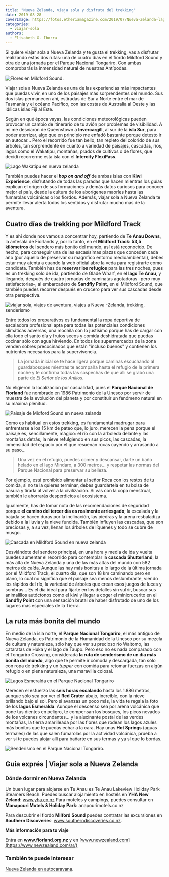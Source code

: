```yaml
---
title: "Nueva Zelanda, viaja sola y disfruta del trekking"
date: 2019-08-28
coverImage: https://fotos.etheriamagazine.com/2019/07/Nueva-Zelanda-lago-Tongariro.jpg
categories: 
  - viajar-sola
authors: 
  - Elisabeth G. Iborra
---
```


Si quiere viajar sola a Nueva Zelanda y te gusta el trekking, vas a disfrutar realizando 
estas dos rutas: una de cuatro días en el fiordo Mildford Sound y otra de una jornada 
por el Parque Nacional Tongariro. Con ambas comprobarás la inmensidad natural de 
nuestras Antípodas. 

![Flores en Mildford Sound.](https://fotos.etheriamagazine.com/2019/07/Nueva-Zelanda-flores-Mildford-Sound.jpg "Flores en Mildford Sound. © Aneta Foubikova")

Viajar sola a Nueva Zelanda es una de las experiencias más impactantes que puedas vivir, 
en uno de los paisajes más sorprendentes del mundo. Sus dos islas permanecen ahí, 
estiradas de Sur a Norte entre el mar de Tasmania y el océano Pacífico, con las costas 
de Australia al Oeste y las idílicas islas Fiji al Este. 

Según en qué época vayas, las condiciones meteorológicas pueden provocar un cambio de 
itinerario de tu avión por problemas de visibilidad. A mí me desviaron de Queenstown a 
**Invercargill**, al sur de la **isla Sur**, para poder aterrizar, algo que en principio 
me enfadó bastante porque detesto ir en autocar… Pero el recorrido fue tan bello, tan 
repleto del colorido de sus árboles, tan sorprendente en cuanto a variedad de paisajes, 
cascadas, ríos, lagos como el Wakatipu, montañas, prados de cultivos o de flores, que 
decidí recorrerme esta isla con el **Intercity FlexiPass**. 

![Lago Wakatipu en nueva zelanda](https://fotos.etheriamagazine.com/2019/07/Nueva-Zelanda-lago-wakatipu.jpg "Lago Wakatipu.")

También puedes hacer el **_hop on and off_** de ambas islas con **Kiwi Experience**, 
disfrutando de todas las paradas que hacen mientras los guías explican el origen de sus 
formaciones y demás datos curiosos para conocer mejor el país, desde la cultura de los 
aborígenes maoríes hasta las fumarolas volcánicas o los fiordos. Además, viajar sola a 
Nueva Zelanda te permite llevar alerta todos los sentidos y disfrutar mucho más de la 
aventura. 

## Cuatro días de trekking por Mildford Track

Y es ahí donde nos vamos a concentrar hoy, partiendo de **Te Anau Downs**, la antesala 
de Fiorlands y, por lo tanto, en el **Mildford Track: 53,5 kilómetros** del sendero más 
bonito del mundo, así está reconocido. De hecho, para conseguir una de las escasísimas 
plazas que conceden cada año (por aquello de preservar su magnífico entorno 
medioambiental), debes estar muy atenta a cuando la web oficial abre la veda para 
registrarte como candidata. También has de **reservar los refugios** para las tres 
noches, pues es un trekking solo de ida, partiendo de Glade Wharf, en el **lago Te 
Anau**, y llegando, después de cuatro jornadas de caminatas agotadoras –pero muy 
satisfactorias–, al embarcadero de **Sandfly Point,** en el Mildford Sound, que también 
puedes recorrer después en crucero para ver sus cascadas desde otra perspectiva. 

![viajar sola, viajes de aventura, viajes a Nueva -Zelanda, trekking, senderismo](https://fotos.etheriamagazine.com/2019/07/Nueva-Zelanda-Te-Anau.jpg "En el lago Te Anau se inicia la ruta de Mildford Track.")

Entre todos los preparativos es fundamental la ropa deportiva de escaladora profesional 
apta para todas las potenciales condiciones climáticas adversas, una mochila con lo 
justísimo porque has de cargar con ella todo el santo día y frutos secos y comida 
deshidratada que puedas cocinar sólo con agua hirviendo. En todos los supermercados de 
la zona venden sobres precocinados que están "incluso buenos" y contienen los nutrientes 
necesarios para la supervivencia. 

> La jornada inicial se te hace ligera porque caminas escuchando al guardabosques mientras 
> te acompaña hasta el refugio de la primera noche y te confirma todas las sospechas de 
> que allí se grabó una parte de _El Señor de los Anillos_. 

No eligieron la localización por casualidad, pues el **Parque Nacional de Fiorland** fue 
nombrado en 1986 Patrimonio de la Unesco por servir de muestra de la evolución del 
planeta y por constituir un fenómeno natural en su máxima plenitud. 

![Paisaje de Midford Sound en nueva zelanda](https://fotos.etheriamagazine.com/2019/07/Nueva-Zelanda-Mildford-sound-lago.jpg "Paisaje de Midford Sound.")

Como es habitual en estos trekking, es fundamental madrugar para enfrentarse a los 15 km 
de pateo que, lo juro, merecen la pena porque el paisaje es, sencillamente, mágico: el 
río con la arboleda delante y las montañas detrás, la nieve refulgiendo en sus picos, 
las cascadas, la inmensidad del espacio por el que resuenan rocas cayendo y arrasando a 
su paso… 

> Una vez en el refugio, puedes comer y descansar, darte un baño helado en el lago 
> Mindaro, a 300 metros… y respetar las normas del Parque Nacional para preservar su 
> belleza. 

Por ejemplo, está prohibido alimentar al señor Roca con los restos de tu comida, si no 
te la quieres terminar, debes guardártela en tu bolsa de basura y tirarla al volver a la 
civilización. Si vas con la copa menstrual, también le ahorrarás desperdicios al 
ecosistema. 

Igualmente, has de tomar nota de las recomendaciones de seguridad porque **el camino del 
tercer día es realmente arriesgado**; la escalada y la bajada se hacen duras por la 
inclinación, las piedras y la arena resbaladiza debido a la lluvia y la nieve fundida. 
También influyen las cascadas, que son preciosas y, a su vez, llenan los árboles de 
líquenes y todo se cubre de musgo. 

![Cascada en Mildford Sound en nueva zelanda](https://fotos.etheriamagazine.com/2019/07/Nueva-Zelanda-Mildford-sound-cascada.jpg "Cascada en Mildford Sound. © Lindsey Costa")

Desviándote del sendero principal, en una hora y media de ida y vuelta puedes aumentar 
el recorrido para contemplar la **cascada Shutterland**, la más alta de Nueva Zelanda y 
una de las más altas del mundo con 582 metros de caída. Aunque las hay más bonitas a lo 
largo de la última jornada por el Mildford Track, el cuarto día, que son 18 km caminando 
pero en plano, lo cual no significa que el paisaje sea menos deslumbrante, viendo los 
rápidos del río, la variedad de árboles que crean esos juegos de luces y sombras… Es el 
día ideal para fijarte en los detalles sin sufrir, buscar sus animalillos autóctonos 
como el kiwi y llegar a coger el minicrucerito en el **Sandfly Point** con una sensación 
brutal de haber disfrutado de uno de los lugares más especiales de la Tierra. 

## La ruta más bonita del mundo

En medio de la isla norte, el **Parque Nacional Tongariro**, el más antiguo de Nueva 
Zelanda, es Patrimonio de la Humanidad de la Unesco por su mezcla de cultura y 
naturaleza, sólo hay que ver su precioso río Waitomo, las cataratas de Huka y el lago de 
Taupo. Pero eso no es nada comparado con el Tongariro Crossing, considerada **la ruta de 
senderismo de un día más bonita del mundo**, algo que te permite ir cómoda y descargada, 
tan sólo con ropa de trekking y un _tupper_ con comida para retomar fuerzas en algún 
refugio o en plena naturaleza, una maravilla colosal. 

![Lagos Esmeralda en el Parque Nacional Tongariro](https://fotos.etheriamagazine.com/2019/07/Nueva-Zelanda-lago-Tongariro.jpg "Lagos Esmeralda en el Parque Nacional Tongariro. © Antony Pang")

Merecen el esfuerzo las **seis horas escalando** hasta los 1.886 metros, aunque sólo sea 
por ver el **Red Crater** abajo, increíble, con la nieve brillando bajo el sol. Pero si 
avanzas un poco más, la vida te regala la foto de los **lagos Esmeralda**. Aunque el 
descenso sea por arena volcánica que pone tus dientes en peligro, te compensan los 
bosques, los picos nevados de los volcanes circundantes… y la alucinante postal de las 
verdes montañas, la tierra amarilleada por las flores que rodean los lagos azules más 
bonitos que te puedas echar a la cara. Hay unas **Hot Springs** (aguas termales) de las 
que salen fumarolas por la actividad volcánica, prueba a ver si te puedes alojar allí 
para bañarte en sus termas y ya sí que lo bordas. 

![Senderismo en el Parque Nacional Tongariro.](https://fotos.etheriamagazine.com/2019/07/Nueva-Zelanda-Tongariro-trekking.jpg "Senderismo en el Parque Nacional Tongariro. © Antony Pang")

## Guía exprés | Viajar sola a Nueva Zelanda

### Dónde dormir en Nueva Zelanda

Un buen lugar para alojarse en Te Anau es Te Anau Lakeview Holiday Park Steamers Beach. 
Puedes buscar alojamiento en hostels en **YHA New Zeland**: www.yha.co.nz Para moteles y 
campings, puedes consultar en **Manapouri Motels & Holiday Park**: anapourimotels.co.nz 

Para descubrir el fiordo **Milford Sound** puedes contratar las excursiones en 
**Southern Discoverie**s: www.southerndiscoveries.co.nz. 

**Más información para tu viaje** 

Entra en **www.fiorland.org.nz** y en [www.newzealand.com](https://www.newzealand.com/ar/) 

### También te puede interesar

[Nueva Zelanda en 
autocaravana](https://etheriamagazine.com/2018/08/21/nueva-zelanda-en-autocaravana/).
